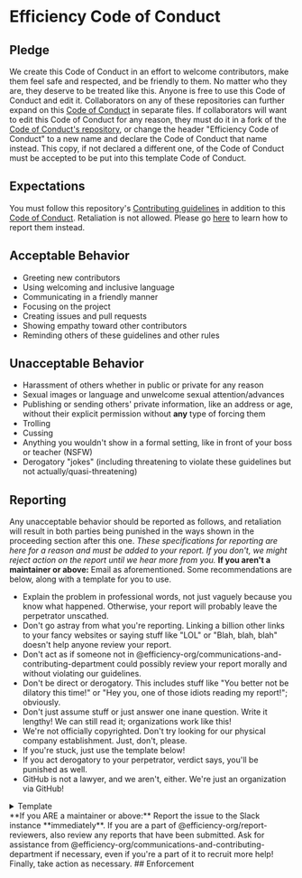 [contributing]: CONTRIBUTING.md
[code-of-conduct]: https://github.com/JavascriptLearner815/oss-enterprise/blob/master/CODE_OF_CONDUCT.md
[reporting]: https://github.com/JavascriptLearner815/oss-enterprise/blob/master/CODE_OF_CONDUCT.md#reporting

# Efficiency Code of Conduct
## Pledge 
We create this Code of Conduct in an effort to welcome contributors, make them feel safe and respected, and be friendly to them.
No matter who they are, they deserve to be treated like this.
Anyone is free to use this Code of Conduct and edit it. Collaborators on any of these repositories can further expand on this [Code of Conduct][code-of-conduct] in separate files. If collaborators will want to edit this Code of Conduct for any reason, they must do it in a fork of the [Code of Conduct's repository][code-of-conduct], or change the header "Efficiency Code of Conduct" to a new name and declare the Code of Conduct that name instead. This copy, if not declared a different one, of the Code of Conduct must be accepted to be put into this template Code of Conduct.
## Expectations
You must follow this repository's [Contributing guidelines][contributing] in addition to this [Code of Conduct][code-of-conduct].
Retaliation is not allowed. Please go [here][reporting] to learn how to report them instead. 
## Acceptable Behavior
- Greeting new contributors 
- Using welcoming and inclusive language
- Communicating in a friendly manner
- Focusing on the project 
- Creating issues and pull requests 
- Showing empathy toward other contributors
- Reminding others of these guidelines and other rules
## Unacceptable Behavior
- Harassment of others whether in public or private for any reason
- Sexual images or language and unwelcome sexual attention/advances
- Publishing or sending others' private information, like an address or age, without their explicit permission without **any** type of forcing them
- Trolling
- Cussing
- Anything you wouldn't show in a formal setting, like in front of your boss or teacher (NSFW)
- Derogatory "jokes" (including threatening to violate these guidelines but not actually/quasi-threatening)
## Reporting
Any unacceptable behavior should be reported as follows, and retaliation will result in both parties being punished in the ways shown in the proceeding section after this one.
*These specifications for reporting are here for a reason and must be added to your report. If you don't, we might reject action on the report until we hear more from you.*
**If you aren't a maintainer or above:**
Email as aforementioned. Some recommendations are below, along with a template for you to use.
- Explain the problem in professional words, not just vaguely because you know what happened. Otherwise, your report will probably leave the perpetrator unscathed.
- Don't go astray from what you're reporting. Linking a billion other links to your fancy websites or saying stuff like "LOL" or "Blah, blah, blah" doesn't help anyone review your report.
- Don't act as if someone not in @efficiency-org/communications-and-contributing-department could possibly review your report morally and without violating our guidelines.
- Don't be direct or derogatory. This includes stuff like "You better not be dilatory this time!" or "Hey you, one of those idiots reading my report!"; obviously.
- Don't just assume stuff or just answer one inane question. Write it lengthy! We can still read it; organizations work like this!
- We're not officially copyrighted. Don't try looking for our physical company establishment. Just, don't, please.
- If you're stuck, just use the template below!
- If you act derogatory to your perpetrator, verdict says, you'll be punished as well.
- GitHub is not a lawyer, and we aren't, either. We're just an organization via GitHub!
<details>
  <summary>Template</summary>
  My problem:
  (EX: https://github.com/SomeGitHubUser spread spamming and was derogatory. Then, they just swore and didn't evoke themself.)
  What I've tried:
  (EX: Warning them about violating the guidelines, but they just proceeded more aggressively. Trying to tone down the heated violation didn't have any avail, either.)
  What you can do:
  (EX: Try assessing the problem, perhaps punishing them if the perpetrating proceeds.)
  Don't fill this out:
  (EX: )
  I didn't fill that out:
  (EX: Yes, of course! I oblige!)
  Additional information:
  (EX: Source: https://github.com/efficiency-org/some-efficient-project/pulls/891.)
</details>
**If you ARE a maintainer or above:**
Report the issue to the Slack instance **immediately**. If you are a part of @efficiency-org/report-reviewers, also review any reports that have been submitted. Ask for assistance from @efficiency-org/communications-and-contributing-department if necessary, even if you're a part of it to recruit more help! Finally, take action as necessary.
## Enforcement
